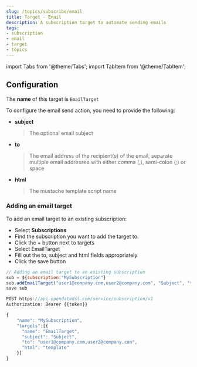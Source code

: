 ```yaml
---
slug: /topics/subscribe/email
title: Target - Email
description: A subscription target to automate sending emails
tags:
- subscription
- email
- target
- topics
---
```


import Tabs from '@theme/Tabs';
import TabItem from '@theme/TabItem';

## Configuration

The **name** of this target is ```EmailTarget```

To configure the email send action, you need to provide the following:
* **subject**
  > The optional email subject
* **to**
  > The email address of the recipient(s) of the email, separate multiple email addresses with either comma (,), semi-colon (;) or space
* **html**
  > The mustache template script name

### Adding an email target

To add an email target to an existing subscription:

<Tabs groupId="tool">
<TabItem value="portal" label="Web Portal" default>

* Select **Subscriptions**
* Find the subscription you want to add the target to.
* Click the + button next to targets
* Select EmailTarget
* Fill out the to, subject and html fields appropriately
* Click the save button


</TabItem>
<TabItem value="odsl" label="OpenDataDSL">

```js
// Adding an email target to an existing subscription
sub = ${subscription:"MySubscription"}
sub.addEmailTarget("user1@company.com,user2@company.com", "Subject", "template")
save sub
```

</TabItem>
<TabItem value="rest" label="REST API">

```js
POST https://api.opendatadsl.com/service/subscription/v1
Authorization: Bearer {{token}}

{
    "name": "MySubscription",
    "targets":[{
      "name": "EmailTarget",
      "subject": "Subject",
      "to": "user1@company.com,user2@company.com",
      "html": "template"
    }]
}
```

</TabItem>
</Tabs>

